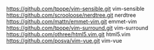 https://github.com/tpope/vim-sensible.git vim-sensible
https://github.com/scrooloose/nerdtree.git nerdtree
https://github.com/mattn/emmet-vim.git emmet-vim
https://github.com/tpope/vim-surround.git vim-surround
https://github.com/othree/html5.vim.git html5.vim
https://github.com/posva/vim-vue.git vim-vue
